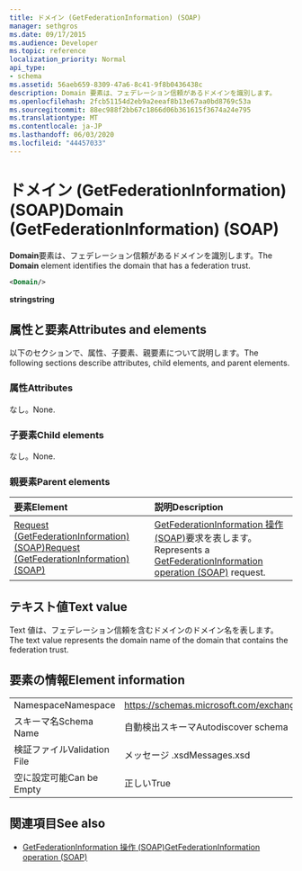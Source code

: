 ```yaml
---
title: ドメイン (GetFederationInformation) (SOAP)
manager: sethgros
ms.date: 09/17/2015
ms.audience: Developer
ms.topic: reference
localization_priority: Normal
api_type:
- schema
ms.assetid: 56aeb659-8309-47a6-8c41-9f8b0436438c
description: Domain 要素は、フェデレーション信頼があるドメインを識別します。
ms.openlocfilehash: 2fcb51154d2eb9a2eeaf8b13e67aa0bd8769c53a
ms.sourcegitcommit: 88ec988f2bb67c1866d06b361615f3674a24e795
ms.translationtype: MT
ms.contentlocale: ja-JP
ms.lasthandoff: 06/03/2020
ms.locfileid: "44457033"
---
```

# <a name="domain-getfederationinformation-soap"></a><span data-ttu-id="4a9c9-103">ドメイン (GetFederationInformation) (SOAP)</span><span class="sxs-lookup"><span data-stu-id="4a9c9-103">Domain (GetFederationInformation) (SOAP)</span></span>

<span data-ttu-id="4a9c9-104">**Domain**要素は、フェデレーション信頼があるドメインを識別します。</span><span class="sxs-lookup"><span data-stu-id="4a9c9-104">The **Domain** element identifies the domain that has a federation trust.</span></span> 
  
```XML
<Domain/>
```

 <span data-ttu-id="4a9c9-105">**string**</span><span class="sxs-lookup"><span data-stu-id="4a9c9-105">**string**</span></span>
## <a name="attributes-and-elements"></a><span data-ttu-id="4a9c9-106">属性と要素</span><span class="sxs-lookup"><span data-stu-id="4a9c9-106">Attributes and elements</span></span>

<span data-ttu-id="4a9c9-107">以下のセクションで、属性、子要素、親要素について説明します。</span><span class="sxs-lookup"><span data-stu-id="4a9c9-107">The following sections describe attributes, child elements, and parent elements.</span></span>
  
### <a name="attributes"></a><span data-ttu-id="4a9c9-108">属性</span><span class="sxs-lookup"><span data-stu-id="4a9c9-108">Attributes</span></span>

<span data-ttu-id="4a9c9-109">なし。</span><span class="sxs-lookup"><span data-stu-id="4a9c9-109">None.</span></span>
  
### <a name="child-elements"></a><span data-ttu-id="4a9c9-110">子要素</span><span class="sxs-lookup"><span data-stu-id="4a9c9-110">Child elements</span></span>

<span data-ttu-id="4a9c9-111">なし。</span><span class="sxs-lookup"><span data-stu-id="4a9c9-111">None.</span></span>
  
### <a name="parent-elements"></a><span data-ttu-id="4a9c9-112">親要素</span><span class="sxs-lookup"><span data-stu-id="4a9c9-112">Parent elements</span></span>

|<span data-ttu-id="4a9c9-113">**要素**</span><span class="sxs-lookup"><span data-stu-id="4a9c9-113">**Element**</span></span>|<span data-ttu-id="4a9c9-114">**説明**</span><span class="sxs-lookup"><span data-stu-id="4a9c9-114">**Description**</span></span>|
|:-----|:-----|
|[<span data-ttu-id="4a9c9-115">Request (GetFederationInformation) (SOAP)</span><span class="sxs-lookup"><span data-stu-id="4a9c9-115">Request (GetFederationInformation) (SOAP)</span></span>](request-getfederationinformationsoap.md) <br/> |<span data-ttu-id="4a9c9-116">[GetFederationInformation 操作 (SOAP)](getfederationinformation-operation-soap.md)要求を表します。</span><span class="sxs-lookup"><span data-stu-id="4a9c9-116">Represents a [GetFederationInformation operation (SOAP)](getfederationinformation-operation-soap.md) request.</span></span>  <br/> |
   
## <a name="text-value"></a><span data-ttu-id="4a9c9-117">テキスト値</span><span class="sxs-lookup"><span data-stu-id="4a9c9-117">Text value</span></span>

<span data-ttu-id="4a9c9-118">Text 値は、フェデレーション信頼を含むドメインのドメイン名を表します。</span><span class="sxs-lookup"><span data-stu-id="4a9c9-118">The text value represents the domain name of the domain that contains the federation trust.</span></span>
  
## <a name="element-information"></a><span data-ttu-id="4a9c9-119">要素の情報</span><span class="sxs-lookup"><span data-stu-id="4a9c9-119">Element information</span></span>

|||
|:-----|:-----|
|<span data-ttu-id="4a9c9-120">Namespace</span><span class="sxs-lookup"><span data-stu-id="4a9c9-120">Namespace</span></span>  <br/> |https://schemas.microsoft.com/exchange/2010/Autodiscover  <br/> |
|<span data-ttu-id="4a9c9-121">スキーマ名</span><span class="sxs-lookup"><span data-stu-id="4a9c9-121">Schema Name</span></span>  <br/> |<span data-ttu-id="4a9c9-122">自動検出スキーマ</span><span class="sxs-lookup"><span data-stu-id="4a9c9-122">Autodiscover schema</span></span>  <br/> |
|<span data-ttu-id="4a9c9-123">検証ファイル</span><span class="sxs-lookup"><span data-stu-id="4a9c9-123">Validation File</span></span>  <br/> |<span data-ttu-id="4a9c9-124">メッセージ .xsd</span><span class="sxs-lookup"><span data-stu-id="4a9c9-124">Messages.xsd</span></span>  <br/> |
|<span data-ttu-id="4a9c9-125">空に設定可能</span><span class="sxs-lookup"><span data-stu-id="4a9c9-125">Can be Empty</span></span>  <br/> |<span data-ttu-id="4a9c9-126">正しい</span><span class="sxs-lookup"><span data-stu-id="4a9c9-126">True</span></span>  <br/> |
   
## <a name="see-also"></a><span data-ttu-id="4a9c9-127">関連項目</span><span class="sxs-lookup"><span data-stu-id="4a9c9-127">See also</span></span>

- [<span data-ttu-id="4a9c9-128">GetFederationInformation 操作 (SOAP)</span><span class="sxs-lookup"><span data-stu-id="4a9c9-128">GetFederationInformation operation (SOAP)</span></span>](getfederationinformation-operation-soap.md)

